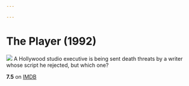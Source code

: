 ```yaml
---

---
```


# The Player (1992)
![](https://m.media-amazon.com/images/M/MV5BMjM5MDg0MjU3Ml5BMl5BanBnXkFtZTgwODQ0NjYxMTE@._V1_SX300.jpg)
A Hollywood studio executive is being sent death threats by a writer whose script he rejected, but which one?

**7.5** on [IMDB](https://www.imdb.com/title/tt0105151)
